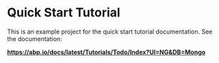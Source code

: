 # Quick Start Tutorial

This is an example project for the quick start tutorial documentation. See the documentation:

**https://abp.io/docs/latest/Tutorials/Todo/Index?UI=NG&DB=Mongo**